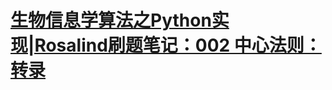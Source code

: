 # [生物信息学算法之Python实现|Rosalind刷题笔记：002 中心法则：转录](https://cloud.tencent.com/developer/article/1760172?from=15425)
